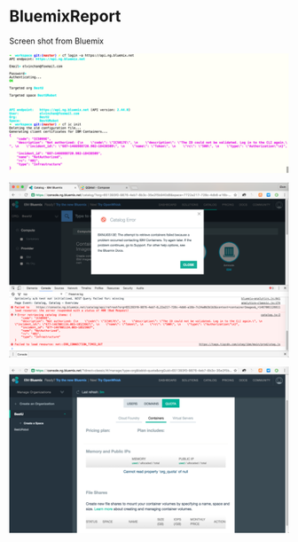 # BluemixReport
Screen shot from Bluemix

![image](https://github.com/ElvinChan/BluemixReport/blob/master/QQ20160627-1%402x.png)

![image](https://github.com/ElvinChan/BluemixReport/blob/master/QQ20160627-3%402x.png)

![image](https://github.com/ElvinChan/BluemixReport/blob/master/QQ20160627-4%402x.png)
